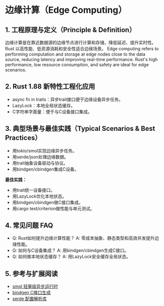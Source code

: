 # 边缘计算（Edge Computing）

## 1. 工程原理与定义（Principle & Definition）

边缘计算是在靠近数据源的边缘节点进行计算和存储，降低延迟、提升实时性。Rust 以高性能、低资源消耗和安全性适合边缘场景。
Edge computing refers to performing computation and storage at edge nodes close to the data source, reducing latency and improving real-time performance. Rust's high performance, low resource consumption, and safety are ideal for edge scenarios.

## 2. Rust 1.88 新特性工程化应用

- async fn in traits：异步trait接口便于边缘设备异步任务。
- LazyLock：本地全局状态缓存。
- C字符串字面量：便于与C设备接口集成。

## 3. 典型场景与最佳实践（Typical Scenarios & Best Practices）

- 用tokio/smol实现边缘异步任务。
- 用serde/json处理边缘数据。
- 用trait抽象设备驱动与协议。
- 用bindgen/cbindgen集成C设备。

**最佳实践：**

- 用trait统一设备接口。
- 用LazyLock优化本地状态。
- 用bindgen/cbindgen做C接口集成。
- 用cargo test/criterion做性能与单元测试。

## 4. 常见问题 FAQ

- Q: Rust如何提升边缘计算性能？
  A: 零成本抽象、静态类型和高效并发提升边缘性能。
- Q: 如何与C设备集成？
  A: 用bindgen/cbindgen生成C接口。
- Q: 如何做本地状态缓存？
  A: 用LazyLock安全缓存全局状态。

## 5. 参考与扩展阅读

- [smol 轻量级异步运行时](https://smol.rs/)
- [bindgen C接口生成](https://rust-lang.github.io/rust-bindgen/)
- [serde 配置解析库](https://serde.rs/)
